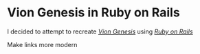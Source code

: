 # Vion Genesis in Ruby on Rails

I decided to attempt to recreate [*Vion Genesis*](http://ex5thgen.comyr.com) using [*Ruby on Rails*](http://rubyonrails.org)

Make links more modern